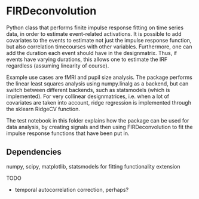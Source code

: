 # FIRDeconvolution
Python class that performs finite impulse response fitting on time series data, in order to estimate event-related activations. 
It is possible to add covariates to the events to estimate not just the impulse response function, but also correlation timecourses with other variables. 
Furthermore, one can add the duration each event should have in the designmatrix. Thus, if events have varying durations, this allows one to estimate the IRF regardless (assuming linearity of course).

Example use cases are fMRI and pupil size analysis. The package performs the linear least squares analysis using numpy.linalg as a backend, but can switch between different backends, such as statsmodels (which is implemented). For very collinear designmatrices, i.e. when a lot of covariates are taken into account, ridge regression is implemented through the sklearn RidgeCV function.

The test notebook in this folder explains how the package can be used for data analysis, by creating signals and then using FIRDeconvolution to fit the impulse response functions that have been put in. 

## Dependencies
numpy, scipy, matplotlib, statsmodels for fitting functionality extension

TODO
- temporal autocorrelation correction, perhaps?
